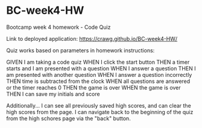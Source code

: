# BC-week4-HW
Bootcamp week 4 homework - Code Quiz 

Link to deployed application: https://crawg.github.io/BC-week4-HW/

Quiz works based on parameters in homework instructions:

GIVEN I am taking a code quiz
WHEN I click the start button
THEN a timer starts and I am presented with a question
WHEN I answer a question
THEN I am presented with another question
WHEN I answer a question incorrectly
THEN time is subtracted from the clock
WHEN all questions are answered or the timer reaches 0
THEN the game is over
WHEN the game is over
THEN I can save my initials and score

Additionally...
I can see all previously saved high scores, and can clear the high scores from the page.
I can navigate back to the beginning of the quiz from the high schores page via the "back" button.